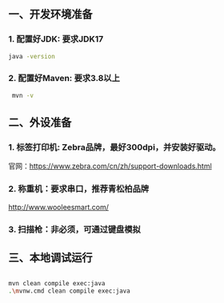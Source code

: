 
## 一、开发环境准备

### 1. 配置好JDK: 要求JDK17

```bash
java -version
```

### 2. 配置好Maven: 要求3.8以上

```bash
 mvn -v
```


## 二、外设准备

### 1. 标签打印机: Zebra品牌，最好300dpi，并安装好驱动。

官网：https://www.zebra.com/cn/zh/support-downloads.html


### 2. 称重机：要求串口，推荐青松柏品牌

http://www.wooleesmart.com/

### 3. 扫描枪：非必须，可通过键盘模拟


## 三、本地调试运行

```bash 

mvn clean compile exec:java
.\mvnw.cmd clean compile exec:java
```